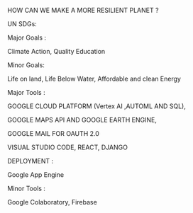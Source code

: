 HOW CAN WE MAKE A MORE RESILIENT PLANET ?

UN SDGs:

Major Goals :

Climate Action,
Quality Education

Minor Goals:

Life on land,
Life Below Water,
Affordable and clean Energy

Major Tools :

GOOGLE CLOUD PLATFORM (Vertex AI ,AUTOML AND SQL),

GOOGLE MAPS API AND GOOGLE EARTH ENGINE,

GOOGLE MAIL FOR OAUTH 2.0

VISUAL STUDIO CODE, REACT, DJANGO 

DEPLOYMENT : 

Google App Engine 

Minor Tools :

Google Colaboratory, Firebase 

